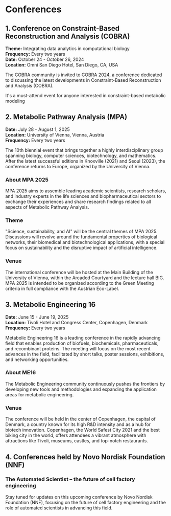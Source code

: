# Conferences


## 1. Conference on Constraint-Based Reconstruction and Analysis (COBRA)


**Theme:** Integrating data analytics in computational biology  
**Frequency:**  Every two years  
**Date:** October 24 - October 26, 2024  
**Location:** Omni San Diego Hotel, San Diego, CA, USA

The COBRA community is invited to COBRA 2024, a conference dedicated to discussing the latest developments in Constraint-Based Reconstruction and Analysis (COBRA).

It's a must-attend event for anyone interested in constraint-based metabolic modeling


## 2. Metabolic Pathway Analysis (MPA)

**Date:** July 28 - August 1, 2025  
**Location:** University of Vienna, Vienna, Austria  
**Frequency:**  Every two years

The 10th biennial event that brings together a highly interdisciplinary group spanning biology, computer sciences, biotechnology, and mathematics. After the latest successful editions in Knoxville (2021) and Seoul (2023), the conference returns to Europe, organized by the University of Vienna.

### About MPA 2025
MPA 2025 aims to assemble leading academic scientists, research scholars, and industry experts in the life sciences and biopharmaceutical sectors to exchange their experiences and share research findings related to all aspects of Metabolic Pathway Analysis. 

### Theme
"Science, sustainability, and AI" will be the central themes of MPA 2025. Discussions will revolve around the fundamental properties of biological networks, their biomedical and biotechnological applications, with a special focus on sustainability and the disruptive impact of artificial intelligence.

### Venue
The international conference will be hosted at the Main Building of the University of Vienna, within the Arcaded Courtyard and the lecture hall BIG. MPA 2025 is intended to be organized according to the Green Meeting criteria in full compliance with the Austrian Eco-Label.

## 3. Metabolic Engineering 16

**Date:** June 15 - June 19, 2025  
**Location:** Tivoli Hotel and Congress Center, Copenhagen, Denmark  
**Frequency:**  Every two years


Metabolic Engineering 16 is a leading conference in the rapidly advancing field that enables production of biofuels, biochemicals, pharmaceuticals, and recombinant proteins. The meeting will focus on the most recent advances in the field, facilitated by short talks, poster sessions, exhibitions, and networking opportunities.

### About ME16
The Metabolic Engineering community continuously pushes the frontiers by developing new tools and methodologies and expanding the application areas for metabolic engineering.

### Venue
The conference will be held in the center of Copenhagen, the capital of Denmark, a country known for its high R&D intensity and as a hub for biotech innovation. Copenhagen, the World Safest City 2021 and the best biking city in the world, offers attendees a vibrant atmosphere with attractions like Tivoli, museums, castles, and top-notch restaurants.

## 4. Conferences held by Novo Nordisk Foundation (NNF)

### The Automated Scientist – the future of cell factory engineering

Stay tuned for updates on this upcoming conference by Novo Nordisk Foundation (NNF), focusing on the future of cell factory engineering and the role of automated scientists in advancing this field.



